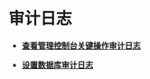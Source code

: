 # 审计日志<a name="dws_01_0119"></a>

-   **[查看管理控制台关键操作审计日志](查看管理控制台关键操作审计日志.md)**  

-   **[设置数据库审计日志](设置数据库审计日志.md)**  


